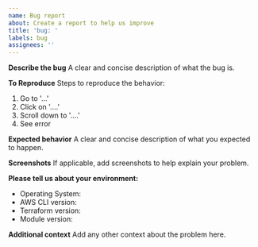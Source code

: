 ```yaml
---
name: Bug report
about: Create a report to help us improve
title: 'bug: '
labels: bug
assignees: ''
---
```


**Describe the bug**
A clear and concise description of what the bug is.

**To Reproduce**
Steps to reproduce the behavior:
1. Go to '...'
2. Click on '....'
3. Scroll down to '....'
4. See error

**Expected behavior**
A clear and concise description of what you expected to happen.

**Screenshots**
If applicable, add screenshots to help explain your problem.

**Please tell us about your environment:**

* Operating System:
* AWS CLI version:
* Terraform version:
* Module version:

**Additional context**
Add any other context about the problem here.
